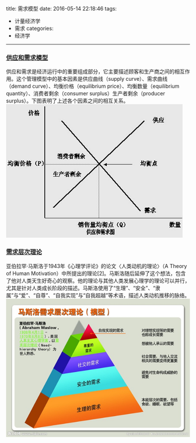 title: 需求模型
date: 2016-05-14 22:18:46
tags:
- 计量经济学
- 需求
categories:
- 经济学
---
### [供应和需求模型](http://wiki.mbalib.com/wiki/%E4%BE%9B%E5%BA%94%E5%92%8C%E9%9C%80%E6%B1%82%E6%A8%A1%E5%9E%8B)
供应和需求是经济运行中的重要组成部分，它主要描述顾客和生产商之间的相互作用。这个管理模型中的基本因素是供应曲线（supply curve）、需求曲线（demand curve）、均衡价格（equilibrium price）、均衡数量（equilibrium quantity）、消费者剩余（consumer surplus）生产者剩余（producer surplus）。下图表明了上述各个因素之间的相互关系。
![](images/供应和需求模型图.jpg)

### [需求层次理论](https://zh.wikipedia.org/wiki/%E9%9C%80%E6%B1%82%E5%B1%82%E6%AC%A1%E7%90%86%E8%AE%BA)
亚伯拉罕·马斯洛于1943年《心理学评论》的论文〈人类动机的理论〉（A Theory of Human Motivation）中所提出的理论[2]。马斯洛随后延伸了这个想法，包含了他对人类天生好奇心的观察。他的理论与其他人类发展心理学的理论可以并行，尤其是针对人类成长阶段的描述。马斯洛使用了“生理”、“安全”、“隶属”与“爱”、“自尊”、“自我实现”与“自我超越”等术语，描述人类动机推移的脉络。
![](images/需求层次理论.jpg)
